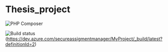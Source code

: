 # Thesis_project
![PHP Composer](https://github.com/aliKatlabi/Thesis_project/workflows/PHP%20Composer/badge.svg?branch=master)

![Build status](https://dev.azure.com/secureassigmentmanager/MyProject/_apis/build/status/secureassigmentmanager%20-%201%20-%20CI)(https://dev.azure.com/secureassigmentmanager/MyProject/_build/latest?definitionId=2)
